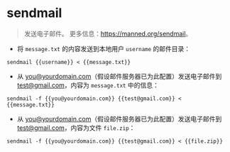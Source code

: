# sendmail

> 发送电子邮件。
> 更多信息：<https://manned.org/sendmail>。

- 将 `message.txt` 的内容发送到本地用户 `username` 的邮件目录：

`sendmail {{username}} < {{message.txt}}`

- 从 you@yourdomain.com（假设邮件服务器已为此配置）发送电子邮件到 test@gmail.com，内容为 `message.txt` 中的信息：

`sendmail -f {{you@yourdomain.com}} {{test@gmail.com}} < {{message.txt}}`

- 从 you@yourdomain.com（假设邮件服务器已为此配置）发送电子邮件到 test@gmail.com，内容为文件 `file.zip`：

`sendmail -f {{you@yourdomain.com}} {{test@gmail.com}} < {{file.zip}}`
